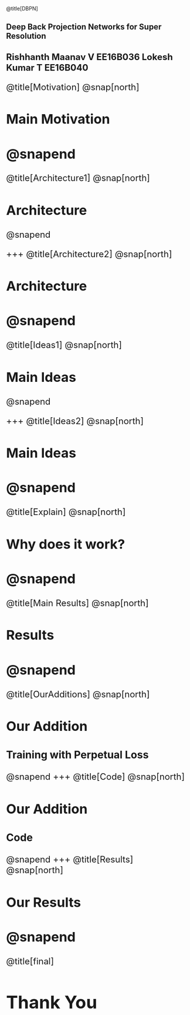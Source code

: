 @title[DBPN]
## Deep Back Projection Networks for Super Resolution

<font size="5">Rishhanth Maanav V EE16B036
<font size="5">Lokesh Kumar T EE16B040
---
@title[Motivation]
@snap[north]

<h2>Main Motivation</h2>

@snapend
---
@title[Architecture1]
@snap[north]

## Architecture

@snapend

+++
@title[Architecture2]
@snap[north]

## Architecture

@snapend
---
@title[Ideas1]
@snap[north]

## Main Ideas

@snapend

+++
@title[Ideas2]
@snap[north]

## Main Ideas

@snapend
---
@title[Explain]
@snap[north]

## Why does it work?

@snapend
---
@title[Main Results]
@snap[north]

## Results

@snapend
---
@title[OurAdditions]
@snap[north]

## Our Addition
### Training with Perpetual Loss

@snapend
+++
@title[Code]
@snap[north]

## Our Addition
### Code 

@snapend
+++
@title[Results]
@snap[north]

## Our Results

@snapend
---
@title[final]
# Thank You